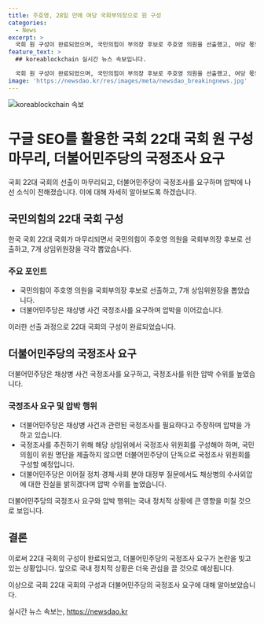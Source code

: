 ```yaml
---
title: 주호영, 28일 만에 여당 국회부의장으로 원 구성
categories:
  - News
excerpt: >
  국회 원 구성이 완료되었으며, 국민의힘이 부의장 후보로 주호영 의원을 선출했고, 여당 몫의 상임위원장 7명도 각각 선출했다. 다음 주 더불어민주당은 채상병 사건 국정조사를 요구할 예정이며, 국정조사를 진행하기 위해 압박 수위를 높였다고 합니다. 또한, 다음 주 사흘간 이어질 정부 질문에서도 채상병 수사외압에 대한 진실을 밝힐 것이라고 밝혀졌습니다.
feature_text: >
  ## koreablockchain 실시간 뉴스 속보입니다.

  국회 원 구성이 완료되었으며, 국민의힘이 부의장 후보로 주호영 의원을 선출했고, 여당 몫의 상임위원장 7명도 각각 선출했다. 다음 주 더불어민주당은 채상병 사건 국정조사를 요구할 예정이며, 국정조사를 진행하기 위해 압박 수위를 높였다고 합니다. 또한, 다음 주 사흘간 이어질 정부 질문에서도 채상병 수사외압에 대한 진실을 밝힐 것이라고 밝혀졌습니다.
image: 'https://newsdao.kr/res/images/meta/newsdao_breakingnews.jpg'
---
```


<p><img src="https://newsdao.kr/res/images/meta/newsdao_breakingnews.jpg" alt="koreablockchain 속보" /></p>

<h1>구글 SEO를 활용한 국회 22대 국회 원 구성 마무리, 더불어민주당의 국정조사 요구</h1>

<p>국회 22대 국회의 선출이 마무리되고, 더불어민주당이 국정조사를 요구하며 압박에 나선 소식이 전해졌습니다. 이에 대해 자세히 알아보도록 하겠습니다.</p>

<h2>국민의힘의 22대 국회 구성</h2>

<p>한국 국회 22대 국회가 마무리되면서 국민의힘이 주호영 의원을 국회부의장 후보로 선출하고, 7개 상임위원장을 각각 뽑았습니다. </p>

<h3>주요 포인트</h3>

<ul>
  <li>국민의힘이 주호영 의원을 국회부의장 후보로 선출하고, 7개 상임위원장을 뽑았습니다.</li>
  <li>더불어민주당은 채상병 사건 국정조사를 요구하며 압박을 이어갔습니다.</li>
</ul>

<p>이러한 선출 과정으로 22대 국회의 구성이 완료되었습니다.</p>

<h2>더불어민주당의 국정조사 요구</h2>

<p>더불어민주당은 채상병 사건 국정조사를 요구하고, 국정조사를 위한 압박 수위를 높였습니다.</p>

<h3>국정조사 요구 및 압박 행위</h3>

<ul>
  <li>더불어민주당은 채상병 사건과 관련된 국정조사를 필요하다고 주장하며 압박을 가하고 있습니다.</li>
  <li>국정조사를 추진하기 위해 해당 상임위에서 국정조사 위원회를 구성해야 하며, 국민의힘이 위원 명단을 제출하지 않으면 더불어민주당이 단독으로 국정조사 위원회를 구성할 예정입니다.</li>
  <li>더불어민주당은 이어질 정치·경제·사회 분야 대정부 질문에서도 채상병의 수사외압에 대한 진실을 밝히겠다며 압박 수위를 높였습니다.</li>
</ul>

<p>더불어민주당의 국정조사 요구와 압박 행위는 국내 정치적 상황에 큰 영향을 미칠 것으로 보입니다.</p>

<h2>결론</h2>

<p>이로써 22대 국회의 구성이 완료되었고, 더불어민주당의 국정조사 요구가 논란을 빚고 있는 상황입니다. 앞으로 국내 정치적 상황은 더욱 관심을 끌 것으로 예상됩니다.</p>

<p>이상으로 국회 22대 국회의 구성과 더불어민주당의 국정조사 요구에 대해 알아보았습니다.</p>
실시간 뉴스 속보는, <a href="https://newsdao.kr" rel="dofollow">https://newsdao.kr</a>


